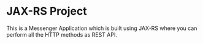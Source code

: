 # JAX-RS Project
This is a Messenger Application which is built using JAX-RS where you can perform all the HTTP methods as REST API.

